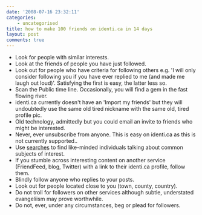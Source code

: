 ```yaml
---
date: '2008-07-16 23:32:11'
categories:
    - uncategorised
title: how to make 100 friends on identi.ca in 14 days
layout: post
comments: true
---
```

-   Look for people with similar interests.
-   Look at the friends of people you have just followed.
-   Look out for people who have criteria for following others e.g. 'I
    will only consider following you if you have ever replied to me (and
    made me laugh out loud)'. Satisfying the first is easy, the latter
    less so.
-   Scan the Public time line. Occasionally, you will find a gem in the
    fast flowing river.
-   identi.ca currently doesn't have an 'Import my friends' but they
    will undoubtedly use the same old tired nickname with the same old,
    tired profile pic.
-   Old technology, admittedly but you could email an invite to friends
    who might be interested.
-   Never, ever unsubscribe from anyone. This is easy on identi.ca as
    this is not currently supported..
-   Use [searches](http://tweetscan.com/indexi.php) to find like-minded
    individuals talking about common subjects of interest.
-   If you stumble across interesting content on another service
    (FriendFeed, blog, Twitter) with a link to their identi.ca profile,
    follow them.
-   Blindly follow anyone who replies to your posts.
-   Look out for people located close to you (town, county, country).
-   Do not troll for followers on other services although subtle,
    understated evangeliism may prove worthwhile.
-   Do not, ever, under any circumstances, beg or plead for followers.

